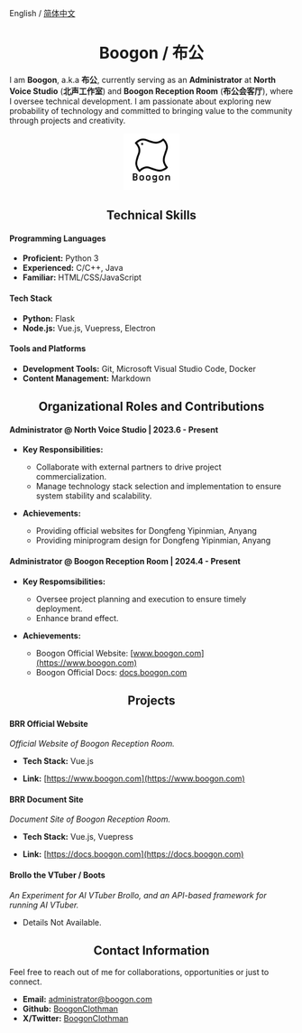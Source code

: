 English / [简体中文](./readme-zh.md)

<h1 align="center">Boogon / 布公</h1>

I am **Boogon**, a.k.a **布公**, currently serving as an **Administrator** at **North Voice Studio** (**北声工作室**) and **Boogon Reception Room** (**布公会客厅**), where I oversee technical development. I am passionate about exploring new probability of technology and committed to bringing value to the community through projects and creativity.

<p align="center">
    <img alt="Boogon.png" src="boogon.png" width="20%">
</p>

<h2 align="center">Technical Skills</h2>

#### Programming Languages

- **Proficient:** Python 3
- **Experienced:** C/C++, Java
- **Familiar:** HTML/CSS/JavaScript

#### Tech Stack

- **Python:** Flask
- **Node.js:** Vue.js, Vuepress, Electron

#### Tools and Platforms

- **Development Tools:** Git, Microsoft Visual Studio Code, Docker
- **Content Management:** Markdown

<h2 align="center">Organizational Roles and Contributions</h2>

#### Administrator @ North Voice Studio | 2023.6 - Present

- **Key Responsibilities:**
    + Collaborate with external partners to drive project commercialization.
    + Manage technology stack selection and implementation to ensure system stability and scalability.

- **Achievements:**
    + Providing official websites for Dongfeng Yipinmian, Anyang
    + Providing miniprogram design for Dongfeng Yipinmian, Anyang

#### Administrator @ Boogon Reception Room | 2024.4 - Present

- **Key Respomsibilities:**
    + Oversee project planning and execution to ensure timely deployment.
    + Enhance brand effect.

- **Achievements:**
    + Boogon Official Website: [www.boogon.com](https://www.boogon.com)
    + Boogon Official Docs: [docs.boogon.com](https://docs.boogon.com)

<h2 align="center">Projects</h2>

#### BRR Official Website

_Official Website of Boogon Reception Room._

- **Tech Stack:** Vue.js

- **Link:** [https://www.boogon.com](https://www.boogon.com)

#### BRR Document Site

_Document Site of Boogon Reception Room._

- **Tech Stack:** Vue.js, Vuepress

- **Link:** [https://docs.boogon.com](https://docs.boogon.com)

#### Brollo the VTuber / Boots

_An Experiment for AI VTuber Brollo, and an API-based framework for running AI VTuber._

- Details Not Available.

<h2 align="center">Contact Information</h2>

Feel free to reach out of me for collaborations, opportunities or just to connect.

- **Email:** [administrator@boogon.com](mailto:administrator@boogon.com)
- **Github:** [BoogonClothman](https://github.com/BoogonClothman)
- **X/Twitter:** [BoogonClothman](https://x.com/BoogonClothman)


